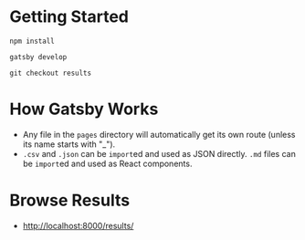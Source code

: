 
# Getting Started

`npm install`

`gatsby develop`

`git checkout results`

# How Gatsby Works

- Any file in the `pages` directory will automatically get its own route (unless its name starts with "_").
- `.csv` and `.json` can be `import`ed and used as JSON directly. `.md` files can be `import`ed and used as React components. 

# Browse Results

- [http://localhost:8000/results/](http://localhost:8000/results/)
